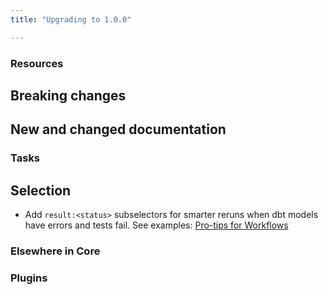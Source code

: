 ```yaml
---
title: "Upgrading to 1.0.0"

---
```


### Resources

## Breaking changes



## New and changed documentation

### Tasks


## Selection
- Add `result:<status>` subselectors for smarter reruns when dbt models have errors and tests fail. See examples: [Pro-tips for Workflows](/docs/guides/best-practices.md#pro-tips-for-workflows)


### Elsewhere in Core


### Plugins
